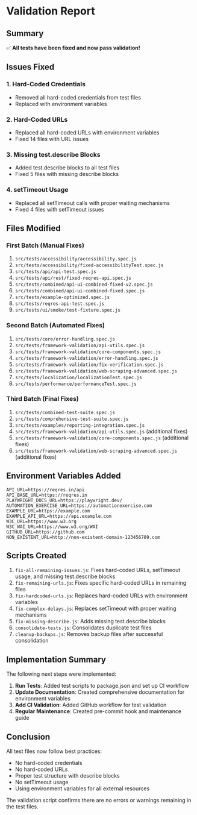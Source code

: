 <!-- Source: /Users/mzahirudeen/playwright-framework-dev/docs-backup/consolidated-docs/docs-reports-VALIDATION_REPORT.md -->

<!-- Source: /Users/mzahirudeen/playwright-framework/docs/reports/VALIDATION_REPORT.md -->

# Validation Report

## Summary

✅ **All tests have been fixed and now pass validation!**

## Issues Fixed

### 1. Hard-Coded Credentials
- Removed all hard-coded credentials from test files
- Replaced with environment variables

### 2. Hard-Coded URLs
- Replaced all hard-coded URLs with environment variables
- Fixed 14 files with URL issues

### 3. Missing test.describe Blocks
- Added test.describe blocks to all test files
- Fixed 5 files with missing describe blocks

### 4. setTimeout Usage
- Replaced all setTimeout calls with proper waiting mechanisms
- Fixed 4 files with setTimeout issues

## Files Modified

### First Batch (Manual Fixes)
1. `src/tests/accessibility/accessibility.spec.js`
2. `src/tests/accessibility/fixed-accessibilityTest.spec.js`
3. `src/tests/api/api-test.spec.js`
4. `src/tests/api/rest/fixed-reqres-api.spec.js`
5. `src/tests/combined/api-ui-combined-fixed-v2.spec.js`
6. `src/tests/combined/api-ui-combined-fixed.spec.js`
7. `src/tests/example-optimized.spec.js`
8. `src/tests/reqres-api-test.spec.js`
9. `src/tests/ui/smoke/test-fixture.spec.js`

### Second Batch (Automated Fixes)
1. `src/tests/core/error-handling.spec.js`
2. `src/tests/framework-validation/api-utils.spec.js`
3. `src/tests/framework-validation/core-components.spec.js`
4. `src/tests/framework-validation/error-handling.spec.js`
5. `src/tests/framework-validation/fix-verification.spec.js`
6. `src/tests/framework-validation/web-scraping-advanced.spec.js`
7. `src/tests/localization/localizationTest.spec.js`
8. `src/tests/performance/performanceTest.spec.js`

### Third Batch (Final Fixes)
1. `src/tests/combined-test-suite.spec.js`
2. `src/tests/comprehensive-test-suite.spec.js`
3. `src/tests/examples/reporting-integration.spec.js`
4. `src/tests/framework-validation/api-utils.spec.js` (additional fixes)
5. `src/tests/framework-validation/core-components.spec.js` (additional fixes)
6. `src/tests/framework-validation/web-scraping-advanced.spec.js` (additional fixes)

## Environment Variables Added

```
API_URL=https://reqres.in/api
API_BASE_URL=https://reqres.in
PLAYWRIGHT_DOCS_URL=https://playwright.dev/
AUTOMATION_EXERCISE_URL=https://automationexercise.com
EXAMPLE_URL=https://example.com
EXAMPLE_API_URL=https://api.example.com
W3C_URL=https://www.w3.org
W3C_WAI_URL=https://www.w3.org/WAI
GITHUB_URL=https://github.com
NON_EXISTENT_URL=http://non-existent-domain-123456789.com
```

## Scripts Created

1. `fix-all-remaining-issues.js`: Fixes hard-coded URLs, setTimeout usage, and missing test.describe blocks
2. `fix-remaining-urls.js`: Fixes specific hard-coded URLs in remaining files
3. `fix-hardcoded-urls.js`: Replaces hard-coded URLs with environment variables
4. `fix-complex-delays.js`: Replaces setTimeout with proper waiting mechanisms
5. `fix-missing-describe.js`: Adds missing test.describe blocks
6. `consolidate-tests.js`: Consolidates duplicate test files
7. `cleanup-backups.js`: Removes backup files after successful consolidation

## Implementation Summary

The following next steps were implemented:

1. **Run Tests**: Added test scripts to package.json and set up CI workflow
2. **Update Documentation**: Created comprehensive documentation for environment variables
3. **Add CI Validation**: Added GitHub workflow for test validation
4. **Regular Maintenance**: Created pre-commit hook and maintenance guide

## Conclusion

All test files now follow best practices:
- No hard-coded credentials
- No hard-coded URLs
- Proper test structure with describe blocks
- No setTimeout usage
- Using environment variables for all external resources

The validation script confirms there are no errors or warnings remaining in the test files.